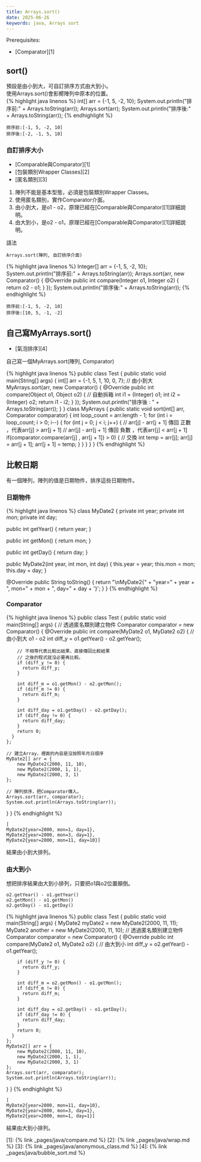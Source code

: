 ```yaml
---
title: Arrays.sort()
date: 2025-06-26
keywords: java, Arrays sort
---
```

Prerequisites:

- [Comparator][1]

## sort()
預設是由小到大，可自訂排序方式由大到小。<br>
使用Arrays.sort()會影嚮陣列中原本的位置。<br>
{% highlight java linenos %}
int[] arr = {-1, 5, -2, 10};
System.out.println("排序前:" + Arrays.toString(arr));
Arrays.sort(arr);
System.out.println("排序後:" + Arrays.toString(arr));
{% endhighlight %}
```
排序前:[-1, 5, -2, 10]
排序後:[-2, -1, 5, 10]
```

### 自訂排序大小
- [Comparable與Comparator][1]
- [包裝類別Wrapper Classes][2]
- [匿名類別][3]

1. 陣列不能是基本型態，必須是包裝類別Wrapper Classes。
2. 使用匿名類別，實作Comparator介面。
3. 由小到大，是o1 - o2，原理已經在[Comparable與Comparator][1]詳細說明。
4. 由大到小，是o2 - o1，原理已經在[Comparable與Comparator][1]詳細說明。

語法
```
Arrays.sort(陣列, 自訂排序介面)
```

{% highlight java linenos %}
Integer[] arr = {-1, 5, -2, 10};
System.out.println("排序前:" + Arrays.toString(arr));
Arrays.sort(arr, new Comparator<Integer>() {
  @Override
  public int compare(Integer o1, Integer o2) {
    return o2 - o1;
  }
});
System.out.println("排序後:" + Arrays.toString(arr));
{% endhighlight %}
```
排序前:[-1, 5, -2, 10]
排序後:[10, 5, -1, -2]
```

## 自己寫MyArrays.sort()
- [氣泡排序][4]

自己寫一個MyArrays.sort(陣列, Comparator)

{% highlight java linenos %}
public class Test {
  public static void main(String[] args) {
    int[] arr = {-1, 5, 1, 10, 0, 7};
    // 由小到大
    MyArrays.sort(arr, new Comparator() {
      @Override
      public int compare(Object o1, Object o2) {
        // 自動拆箱
        int i1 = (Integer) o1;
        int i2 = (Integer) o2;
        return i1 - i2;
      }
    });
    System.out.println("排序後 : " + Arrays.toString(arr));
  }
}
class MyArrays {
  public static void sort(int[] arr, Comparator comparator) {
    int loop_count = arr.length - 1;
    for (int i = loop_count; i > 0; i--) {
      for (int j = 0; j < i; j++) {
        // arr[j] - arr[j + 1] 傳回 正數 ，代表arr[j] > arr[j + 1]
        // arr[j] - arr[j + 1] 傳回 負數 ，代表arr[j] < arr[j + 1]
        if(comparator.compare(arr[j] , arr[j + 1]) > 0) {
          // 交換
          int temp = arr[j];
          arr[j] = arr[j + 1];
          arr[j + 1] = temp;
        }
      }
    }
  }
}
{% endhighlight %}

## 比較日期
有一個陣列，陣列的值是日期物件，排序這些日期物件。

### 日期物件
{% highlight java linenos %}
class MyDate2 {
  private int year;
  private int mon;
  private int day;

  public int getYear() {
    return year;
  }

  public int getMon() {
    return mon;
  }

  public int getDay() {
    return day;
  }

  public MyDate2(int year, int mon, int day) {
    this.year = year;
    this.mon = mon;
    this.day = day;
  }

  @Override
  public String toString() {
    return "\nMyDate2{" +
        "year=" + year +
        ", mon=" + mon +
        ", day=" + day +
        '}';
  }
}
{% endhighlight %}

### Comparator
{% highlight java linenos %}
public class Test {
  public static void main(String[] args) {
    // 透過匿名類別建立物件
    Comparator<MyDate2> comparator = new Comparator<MyDate2>() {
      @Override
      public int compare(MyDate2 o1, MyDate2 o2) {
        // 由小到大 o1 - o2
        int diff_y = o1.getYear() - o2.getYear();

        // 不相等代表比較出結果，直接傳回比較結果
        // 之後的程式就沒必要再比較。
        if (diff_y != 0) {
          return diff_y;
        }

        int diff_m = o1.getMon() - o2.getMon();
        if (diff_m != 0) {
          return diff_m;
        }

        int diff_day = o1.getDay() - o2.getDay();
        if (diff_day != 0) {
          return diff_day;
        }
        return 0;
      }
    };

    // 建立Array，裡面的內容是沒按照年月日順序
    MyDate2[] arr = {
        new MyDate2(2000, 11, 10),
        new MyDate2(2000, 1, 1),
        new MyDate2(2000, 3, 1)
    };

    // 陣列排序，把Comparator傳入。
    Arrays.sort(arr, comparator);
    System.out.println(Arrays.toString(arr));
  }
}
{% endhighlight %}
```
[
MyDate2{year=2000, mon=1, day=1}, 
MyDate2{year=2000, mon=3, day=1}, 
MyDate2{year=2000, mon=11, day=10}]
```
結果由小到大排列。

### 由大到小
想把排序結果由大到小排列，只要把o1與o2位置顛倒。
```
o2.getYear() - o1.getYear()
o2.getMon() - o1.getMon()
o2.getDay() - o1.getDay()
```

{% highlight java linenos %}
public class Test {
  public static void main(String[] args) {
    MyDate2 myDate2 = new MyDate2(2000, 11, 11);
    MyDate2 another = new MyDate2(2000, 11, 10);
    // 透過匿名類別建立物件
    Comparator<MyDate2> comparator = new Comparator<MyDate2>() {
      @Override
      public int compare(MyDate2 o1, MyDate2 o2) {
        // 由大到小
        int diff_y = o2.getYear() - o1.getYear();
        
        if (diff_y != 0) {
          return diff_y;
        }

        int diff_m = o2.getMon() - o1.getMon();
        if (diff_m != 0) {
          return diff_m;
        }

        int diff_day = o2.getDay() - o1.getDay();
        if (diff_day != 0) {
          return diff_day;
        }
        return 0;
      }
    };
    MyDate2[] arr = {
        new MyDate2(2000, 11, 10),
        new MyDate2(2000, 1, 1),
        new MyDate2(2000, 3, 1)
    };
    Arrays.sort(arr, comparator);
    System.out.println(Arrays.toString(arr));
  }
}
{% endhighlight %}
```
[
MyDate2{year=2000, mon=11, day=10}, 
MyDate2{year=2000, mon=3, day=1}, 
MyDate2{year=2000, mon=1, day=1}]
```
結果由大到小排列。

[1]: {% link _pages/java/compare.md %}
[2]: {% link _pages/java/wrap.md %}
[3]: {% link _pages/java/anonymous_class.md %}
[4]: {% link _pages/java/bubble_sort.md %}
